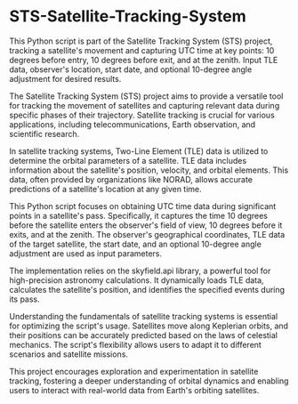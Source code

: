 # STS-Satellite-Tracking-System
This Python script is part of the Satellite Tracking System (STS) project, tracking a satellite's movement and capturing UTC time at key points: 10 degrees before entry, 10 degrees before exit, and at the zenith. Input TLE data, observer's location, start date, and optional 10-degree angle adjustment for desired results.

The Satellite Tracking System (STS) project aims to provide a versatile tool for tracking the movement of satellites and capturing relevant data during specific phases of their trajectory. Satellite tracking is crucial for various applications, including telecommunications, Earth observation, and scientific research.

In satellite tracking systems, Two-Line Element (TLE) data is utilized to determine the orbital parameters of a satellite. TLE data includes information about the satellite's position, velocity, and orbital elements. This data, often provided by organizations like NORAD, allows accurate predictions of a satellite's location at any given time.

This Python script focuses on obtaining UTC time data during significant points in a satellite's pass. Specifically, it captures the time 10 degrees before the satellite enters the observer's field of view, 10 degrees before it exits, and at the zenith. The observer's geographical coordinates, TLE data of the target satellite, the start date, and an optional 10-degree angle adjustment are used as input parameters.

The implementation relies on the skyfield.api library, a powerful tool for high-precision astronomy calculations. It dynamically loads TLE data, calculates the satellite's position, and identifies the specified events during its pass.

Understanding the fundamentals of satellite tracking systems is essential for optimizing the script's usage. Satellites move along Keplerian orbits, and their positions can be accurately predicted based on the laws of celestial mechanics. The script's flexibility allows users to adapt it to different scenarios and satellite missions.

This project encourages exploration and experimentation in satellite tracking, fostering a deeper understanding of orbital dynamics and enabling users to interact with real-world data from Earth's orbiting satellites.

